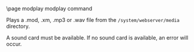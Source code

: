 \page modplay modplay command

Plays a .mod, .xm, .mp3 or .wav file from the `/system/webserver/media` directory.

A sound card must be available. If no sound card is available, an error will occur.
